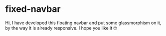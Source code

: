 # fixed-navbar
Hi, I have developed this floating navbar and put some glassmorphism on it, by the way it is already responsive. I hope you like it 🤓
